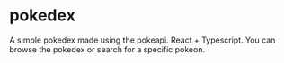 # pokedex
A simple pokedex made using the pokeapi. React + Typescript. You can browse the pokedex or search for a specific pokeon.
